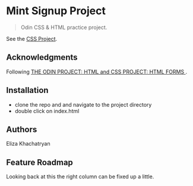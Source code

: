 # Mint Signup Project 

> Odin CSS & HTML practice project.

See the [CSS Project](https://elijbet.github.io/Mint-Signup/).

## Acknowledgments

Following [THE ODIN PROJECT: HTML and CSS PROJECT: HTML FORMS
](https://www.theodinproject.com/courses/html5-and-css3/lessons/html-forms).

## Installation

- clone the repo and and navigate to the project directory
- double click on index.html 

## Authors

Eliza Khachatryan

## Feature Roadmap

Looking back at this the right column can be fixed up a little. 

